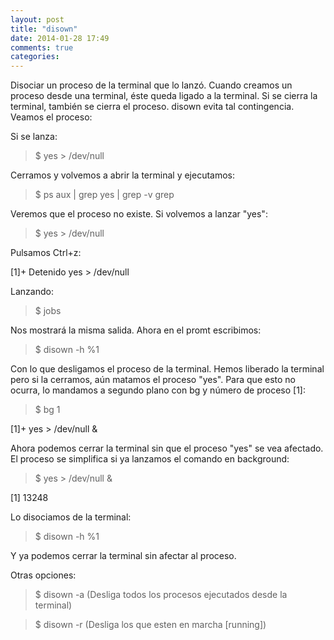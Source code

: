 ```yaml
---
layout: post
title: "disown"
date: 2014-01-28 17:49
comments: true
categories: 
---
```

Disociar un proceso de la terminal que lo lanzó. Cuando creamos un proceso desde una terminal, éste queda ligado a la terminal. Si se cierra la terminal, también se cierra el proceso. disown evita tal contingencia. Veamos el proceso: 

Si se lanza: 

>$ yes > /dev/null 

Cerramos y volvemos a abrir la terminal y ejecutamos: 

>$ ps aux | grep yes | grep -v grep 

Veremos que el proceso no existe. Si volvemos a lanzar "yes": 

>$ yes > /dev/null 

Pulsamos Ctrl+z: 

[1]+  Detenido                  yes > /dev/null 

Lanzando: 

>$ jobs 

Nos mostrará la misma salida. Ahora en el promt escribimos: 

>$ disown -h %1 

Con lo que desligamos el proceso de la terminal. Hemos liberado la terminal pero si la cerramos, aún matamos el proceso "yes". Para que esto no ocurra, lo mandamos a segundo plano con bg y número de proceso [1]: 

>$ bg 1 

[1]+ yes > /dev/null & 

Ahora podemos cerrar la terminal sin que el proceso "yes" se vea afectado. El proceso se simplifica si ya lanzamos el comando en background: 

>$ yes > /dev/null & 

[1] 13248 

Lo disociamos de la terminal: 

>$ disown -h %1 

Y ya podemos cerrar la terminal sin afectar al proceso. 

Otras opciones: 

>$ disown -a (Desliga todos los procesos ejecutados desde la terminal) 

>$ disown -r (Desliga los que esten en marcha [running])

